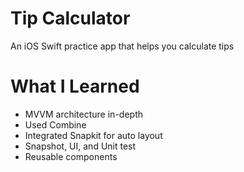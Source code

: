 # Tip Calculator

An iOS Swift practice app that helps you calculate tips

# What I Learned
- MVVM architecture in-depth
- Used Combine
- Integrated Snapkit for auto layout
- Snapshot, UI, and Unit test
- Reusable components
